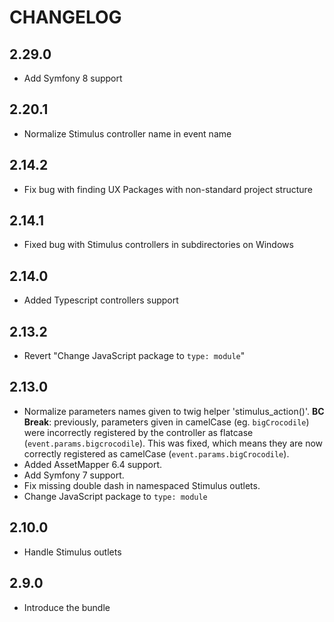 # CHANGELOG

## 2.29.0

-  Add Symfony 8 support

## 2.20.1

-   Normalize Stimulus controller name in event name

## 2.14.2

-   Fix bug with finding UX Packages with non-standard project structure

## 2.14.1

-   Fixed bug with Stimulus controllers in subdirectories on Windows

## 2.14.0

-   Added Typescript controllers support

## 2.13.2

-   Revert "Change JavaScript package to `type: module`"

## 2.13.0

-   Normalize parameters names given to twig helper 'stimulus_action()'.
    **BC Break**: previously, parameters given in camelCase (eg.
    `bigCrocodile`) were incorrectly registered by the controller as
    flatcase (`event.params.bigcrocodile`). This was fixed, which means
    they are now correctly registered as camelCase
    (`event.params.bigCrocodile`).
-   Added AssetMapper 6.4 support.
-   Add Symfony 7 support.
-   Fix missing double dash in namespaced Stimulus outlets.
-   Change JavaScript package to `type: module`

## 2.10.0

-   Handle Stimulus outlets

## 2.9.0

-   Introduce the bundle
